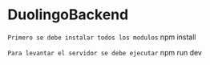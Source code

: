 # DuolingoBackend
``
Primero se debe instalar todos los modulos
``
npm install

``
Para levantar el servidor se debe ejecutar
``
npm run dev

